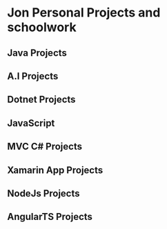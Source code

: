 # Jon Personal Projects and schoolwork

## Java Projects

## A.I Projects

## Dotnet Projects

## JavaScript 


## MVC C# Projects


## Xamarin App Projects


## NodeJs Projects


## AngularTS Projects

